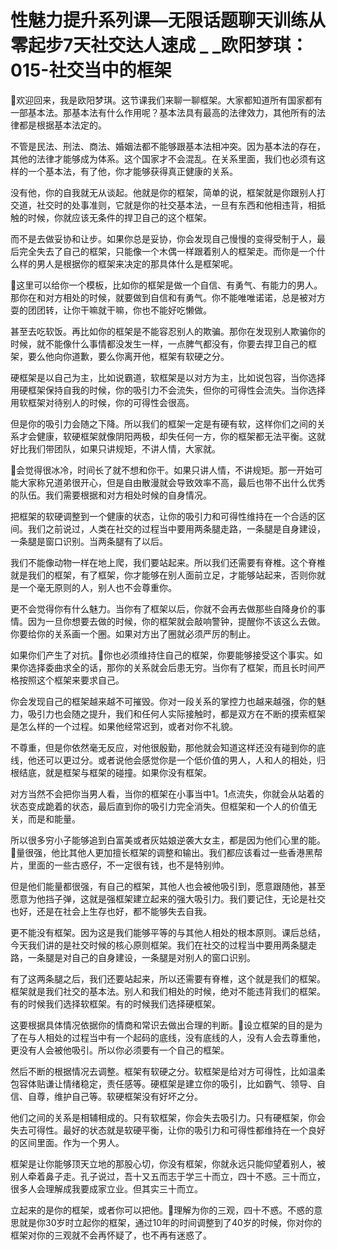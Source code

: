 # 性魅力提升系列课—无限话题聊天训练从零起步7天社交达人速成 _ _欧阳梦琪：015-社交当中的框架

🎼欢迎回来，我是欧阳梦琪。这节课我们来聊一聊框架。大家都知道所有国家都有一部基本法。那基本法有什么作用呢？基本法具有最高的法律效力，其他所有的法律都是根据基本法定的。

不管是民法、刑法、商法、婚姻法都不能够跟基本法相冲突。因为基本法的存在，其他的法律才能够成为体系。这个国家才不会混乱。在关系里面，我们也必须有这样的一个基本法，有了他，你才能够获得真正健康的关系。

没有他，你的自我就无从谈起。他就是你的框架，简单的说，框架就是你跟别人打交道，社交时的处事准则，它就是你的社交基本法，一旦有东西和他相违背，相抵触的时候，你就应该无条件的捍卫自己的这个框架。

而不是去做妥协和让步。如果你总是妥协，你会发现自己慢慢的变得受制于人，最后完全失去了自己的框架，只能像一个木偶一样跟着别人的框架走。而你是一个什么样的男人是根据你的框架来决定的那具体什么是框架呢。

🎼这里可以给你一个模板，比如你的框架是做一个自信、有勇气、有能力的男人。那你在和对方相处的时候，就要做到自信和有勇气。你不能唯唯诺诺，总是被对方耍的团团转，让你干嘛就干嘛，你也不能好吃懒做。

甚至去吃软饭。再比如你的框架是不能容忍别人的欺骗。那你在发现别人欺骗你的时候，就不能像什么事情都没发生一样，一点脾气都没有，你要去捍卫自己的框架，要么他向你道歉，要么你离开他，框架有软硬之分。

硬框架是以自己为主，比如说霸道，软框架是以对方为主，比如说包容，当你选择用硬框架保持自我的时候，你的吸引力不会流失，但你的可得性会流失。当你选择用软框架对待别人的时候，你的可得性会很高。

但是你的吸引力会随之下降。所以我们的框架一定是有硬有软，这样你们之间的关系才会健康，软硬框架就像阴阳两极，却失任何一方，你的框架都无法平衡。这就好比我们带团队，如果只讲规矩，不讲人情，大家就。

🎼会觉得很冰冷，时间长了就不想和你干。如果只讲人情，不讲规矩。那一开始可能大家称兄道弟很开心，但是自由散漫就会导致效率不高，最后也带不出什么优秀的队伍。我们需要根据和对方相处时候的自身情况。

把框架的软硬调整到一个健康的状态，让你的吸引力和可得性维持在一个合适的区间。我们之前说过，人类在社交的过程当中要用两条腿走路，一条腿是自身建设，一条腿是窗口识别。当两条腿有了以后。

我们不能像动物一样在地上爬，我们要站起来。所以我们还需要有脊椎。这个脊椎就是我们的框架，有了框架，你才能够在别人面前立足，才能够站起来，否则你就是一个毫无原则的人，别人也不会尊重你。

更不会觉得你有什么魅力。当你有了框架以后，你就不会再去做那些自降身价的事情。因为一旦你想要去做的时候，你的框架就会敲响警钟，提醒你不该这么去做。你要给你的关系画一个圈。如果对方出了圈就必须严厉的制止。

如果你们产生了对抗。🎼你也必须维持住自己的框架，你要能够接受这个事实。如果你选择委曲求全的话，那你的关系就会后患无穷。当你有了框架，而且长时间严格按照这个框架来要求自己。

你会发现自己的框架越来越不可摧毁。你对一段关系的掌控力也越来越强，你的魅力，吸引力也会随之提升，我们和任何人实际接触时，都是双方在不断的摸索框架是怎么样的一个过程。如果他经常迟到，或者对你不礼貌。

不尊重，但是你依然毫无反应，对他很殷勤，那他就会知道这样还没有碰到你的底线，他还可以更过分。或者说他会感觉你是一个低价值的男人，人和人的相处，归根结底，就是框架与框架的碰撞。如果你没有框架。

对方当然不会把你当男人看，当你的框架在小事当中1。1点流失，你就会从站着的状态变成跪着的状态，最后直到你的吸引力完全消失。但框架和一个人的价值无关，而是和能量。

所以很多穷小子能够追到白富美或者灰姑娘逆袭大女主，都是因为他们心里的能。🎼量很强，他比其他人更加擅长框架的调整和输出。我们都应该看过一些香港黑帮片，里面的一些古惑仔，不一定很有钱，也不是特别帅。

但是他们能量都很强，有自己的框架，其他人也会被他吸引到，愿意跟随他，甚至愿意为他挡子弹，这就是强框架建立起来的强大吸引力。我们要记住，无论是社交也好，还是在社会上生存也好，都不能够失去自我。

更不能没有框架。因为这是我们能够平等的与其他人相处的根本原则。课后总结，今天我们讲的是社交时候的核心原则框架。我们在社交的过程当中要用两条腿走路，一条腿是对自己的自身建设，一条腿是对别人的窗口识别。

有了这两条腿之后，我们还要站起来，所以还需要有脊椎，这个就是我们的框架。框架就是我们社交的基本法。别人和我们相处的时候，绝对不能违背我们的框架。有的时候我们选择软框架。有的时候我们选择硬框架。

这要根据具体情况依据你的情商和常识去做出合理的判断。🎼设立框架的目的是为了在与人相处的过程当中有一个起码的底线，没有底线的人，没有人会去尊重他，更没有人会被他吸引。所以你必须要有一个自己的框架。

然后不断的根据情况去调整。框架有软硬之分。软框架是给对方可得性，比如温柔包容体贴谦让情绪稳定，责任感等。硬框架是建立你的吸引，比如霸气、领导、自信、自尊，维护自己等。软硬框架没有好坏之分。

他们之间的关系是相辅相成的。只有软框架，你会失去吸引力。只有硬框架，你会失去可得性。最好的状态就是软硬平衡，让你的吸引力和可得性都维持在一个良好的区间里面。作为一个男人。

框架是让你能够顶天立地的那股心切，你没有框架，你就永远只能仰望着别人，被别人牵着鼻子走。孔子说过，吾十又五而志于学三十而立，四十不惑。三十而立，很多人会理解成我要成家立业。但其实三十而立。

立起来的是你的框架，或者你可以把他。🎼理解为你的三观，四十不惑。不惑的意思就是你30岁时立起你的框架，通过10年的时间调整到了40岁的时候，你对你的框架对你的三观就不会再怀疑了，也不再有迷惑了。

